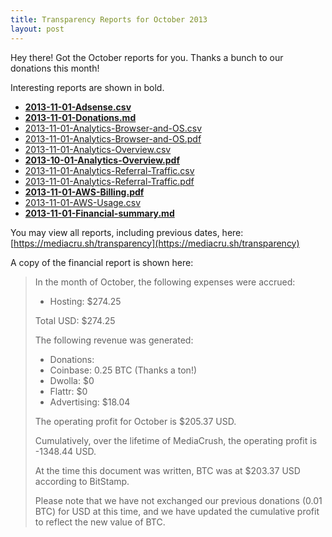 ```yaml
---
title: Transparency Reports for October 2013
layout: post
---
```


Hey there! Got the October reports for you. Thanks a bunch to our donations this month!

Interesting reports are shown in bold.

* **[2013-11-01-Adsense.csv](https://mediacru.sh/transparency/advertising/2013-11-01-Adsense.csv)**
* **[2013-11-01-Donations.md](https://mediacru.sh/transparency/donations/2013-11-01-Donations.md)**
* [2013-11-01-Analytics-Browser-and-OS.csv](https://mediacru.sh/transparency/google-analytics/2013-11-01-Analytics-Browser-and-OS.csv)
* [2013-11-01-Analytics-Browser-and-OS.pdf](https://mediacru.sh/transparency/google-analytics/2013-11-01-Analytics-Browser-and-OS.pdf)
* [2013-11-01-Analytics-Overview.csv](https://mediacru.sh/transparency/google-analytics/2013-11-01-Analytics-Overview.csv)
* **[2013-10-01-Analytics-Overview.pdf](https://mediacru.sh/transparency/google-analytics/2013-10-01-Analytics-Overview.pdf)**
* [2013-11-01-Analytics-Referral-Traffic.csv](https://mediacru.sh/transparency/google-analytics/2013-11-01-Analytics-Referral-Traffic.csv)
* [2013-11-01-Analytics-Referral-Traffic.pdf](https://mediacru.sh/transparency/google-analytics/2013-11-01-Analytics-Referral-Traffic.pdf)
* **[2013-11-01-AWS-Billing.pdf](https://mediacru.sh/transparency/hosting/2013-11-01-AWS-Billing.pdf)**
* [2013-11-01-AWS-Usage.csv](https://mediacru.sh/transparency/hosting/2013-11-01-AWS-Usage.csv)
* **[2013-11-01-Financial-summary.md](https://mediacru.sh/transparency/2013-11-01-Financial-summary.md)**

You may view all reports, including previous dates, here: [https://mediacru.sh/transparency](https://mediacru.sh/transparency)

A copy of the financial report is shown here:

>In the month of October, the following expenses were accrued:
>
>* Hosting: $274.25
>
>Total USD: $274.25
>
>The following revenue was generated:
>
>* Donations:
>  * Coinbase: 0.25 BTC (Thanks a ton!)
>  * Dwolla: $0
>  * Flattr: $0
>* Advertising: $18.04
>
>The operating profit for October is $205.37 USD.
>
>Cumulatively, over the lifetime of MediaCrush, the operating profit is -1348.44 USD.
>
>At the time this document was written, BTC was at $203.37 USD according to BitStamp.
>
>Please note that we have not exchanged our previous donations (0.01 BTC) for USD at this
>time, and we have updated the cumulative profit to reflect the new value of BTC.
